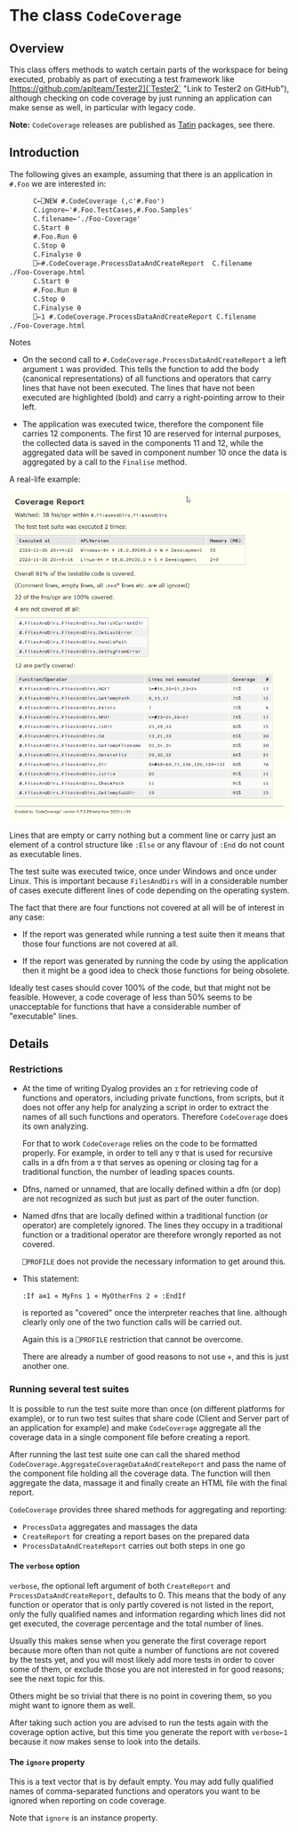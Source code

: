# The class `CodeCoverage`

## Overview

This class offers methods to watch certain parts of the workspace for being executed, probably as part of executing
a test framework like [https://github.com/aplteam/Tester2](`Tester2` "Link to Tester2 on GitHub"), although checking
on code coverage by just running an application can make sense as well, in particular with legacy code.

**Note:** `CodeCoverage` releases are published as [Tatin](https://tatin.dev "Link to the principal Tatin Registry") packages, see there.

## Introduction

The following gives an example, assuming that there is an application in `#.Foo` we are interested in:

```
      C←⎕NEW #.CodeCoverage (,⊂'#.Foo')
      C.ignore←'#.Foo.TestCases,#.Foo.Samples'
      C.filename←'./Foo-Coverage'
      C.Start ⍬
      #.Foo.Run ⍬
      C.Stop ⍬
      C.Finalyse ⍬
      ⎕←#.CodeCoverage.ProcessDataAndCreateReport  C.filename
./Foo-Coverage.html      
      C.Start ⍬
      #.Foo.Run ⍬
      C.Stop ⍬
      C.Finalyse ⍬
      ⎕←1 #.CodeCoverage.ProcessDataAndCreateReport C.filename      
./Foo-Coverage.html      
```

Notes

* On the second call to `#.CodeCoverage.ProcessDataAndCreateReport` a left argument `1` was provided. This tells the function to add the body (canonical representations) of all functions and operators that carry lines that have not been executed. The lines that have not been executed are highlighted (bold) and carry a right-pointing arrow to their left.

* The application was executed twice, therefore the component file carries 12 components. The first 10 are reserved for internal purposes, the collected data is saved in the components 11 and 12, while the aggregated data will be saved in component number 10 once the data is aggregated by a call to the `Finalise` method.

A real-life example:

![Example](example.png "Example")

Lines that are empty or carry nothing but a comment line or carry just an element of a control structure like `:Else` or any flavour of `:End` do not count as executable lines.

The test suite was executed twice, once under Windows and once under Linux. This is important because `FilesAndDirs` will in a considerable number of cases execute different lines of code depending on the operating system.

The fact that there are four functions not covered at all will be of interest in any case:

  * If the report was generated while running a test suite then it means that those four functions are not covered at all.
  
  * If the report was generated by running the code by using the application then it might be a good idea to check those functions for being obsolete.
  
Ideally test cases should cover 100% of the code, but that might not be feasible. However, a code coverage of less than 50% seems to be unacceptable for functions that have a considerable number of "executable" lines.



## Details

### Restrictions

* At the time of writing Dyalog provides an `⌶` for retrieving code of functions and operators, including private functions, from scripts, but it does not offer any help for analyzing a script in order to extract the names of all such functions and operators. Therefore `CodeCoverage` does its own analyzing.

  For that to work `CodeCoverage` relies on the code to be formatted properly. For example, in order to tell any `∇` that is used for recursive calls in a dfn from a `∇` that serves as opening or closing tag for a traditional function, the number of leading spaces counts.

* Dfns, named or unnamed, that are locally defined within a dfn (or dop) are not recognized as such but just as part of the outer function.

* Named dfns that are locally defined within a traditional function (or operator) are completely ignored. The lines they occupy in a traditional function or a traditional operator are therefore wrongly reported as not covered. 

  `⎕PROFILE` does not provide the necessary information to get around this.

* This statement:

  ```
  :If a≡1 ⋄ MyFns 1 ⋄ MyOtherFns 2 ⋄ :EndIf
  ```

  is reported as "covered" once the interpreter reaches that line. although clearly only one of the two function calls will be carried out.

  Again this is a `⎕PROFILE` restriction that cannot be overcome.

  There are already a number of good reasons to not use `⋄`, and this is just another one.

### Running several test suites

It is possible to run the test suite more than once (on different platforms for example), or to run two test suites that share code (Client and Server part of an application for example) and make `CodeCoverage` aggregate all the coverage data in a single component file before creating a report.

After running the last test suite one can call the shared method `CodeCoverage.AggregateCoverageDataAndCreateReport` and pass the name of the component file holding all the  coverage data. The function will then aggregate the data, massage it and finally create an HTML file with the final report.

`CodeCoverage` provides three shared methods for aggregating and reporting:

* `ProcessData` aggregates and massages the data
* `CreateReport` for creating a report bases on the prepared data
* `ProcessDataAndCreateReport` carries out both steps in one go

#### The `verbose` option

`verbose`, the optional left argument of both `CreateReport` and `ProcessDataAndCreateReport`, defaults to 0. This means that the body of any function or operator that is only partly covered is not listed in the report, only the fully qualified names and information regarding which lines did not get executed, the coverage percentage and the total number of lines.

Usually this makes sense when you generate the first coverage report because more often than not quite a number of functions are not covered by the tests yet, and you will most likely add more tests in order to cover some of them, or exclude those you are not interested in for good reasons; see the next topic for this.

Others might be so trivial that there is no point in covering them, so you might want to ignore them as well.

After taking such action you are advised to run the tests again with the coverage option active, but this time you generate the report with `verbose←1` because it now makes sense to look into the  details.

#### The `ignore` property

This is a text vector that is by default empty. You may add fully qualified names of comma-separated functions and operators you want to be ignored when reporting on code coverage.

Note that `ignore` is an instance property.
